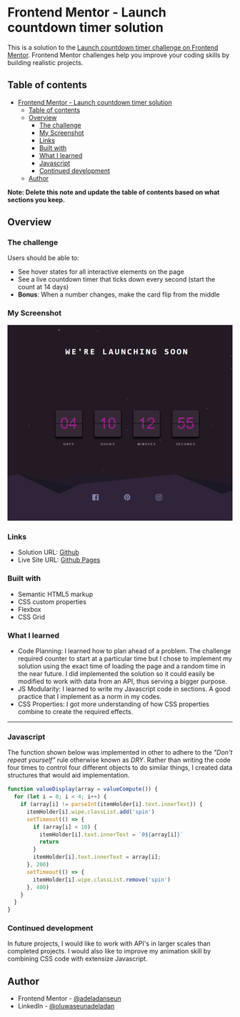 # Frontend Mentor - Launch countdown timer solution

This is a solution to the [Launch countdown timer challenge on Frontend Mentor](https://www.frontendmentor.io/challenges/launch-countdown-timer-N0XkGfyz-). Frontend Mentor challenges help you improve your coding skills by building realistic projects. 

## Table of contents

- [Frontend Mentor - Launch countdown timer solution](#frontend-mentor---launch-countdown-timer-solution)
  - [Table of contents](#table-of-contents)
  - [Overview](#overview)
    - [The challenge](#the-challenge)
    - [My Screenshot](#my-screenshot)
    - [Links](#links)
    - [Built with](#built-with)
    - [What I learned](#what-i-learned)
    - [Javascript](#javascript)
    - [Continued development](#continued-development)
  - [Author](#author)

**Note: Delete this note and update the table of contents based on what sections you keep.**

## Overview

### The challenge

Users should be able to:

- See hover states for all interactive elements on the page
- See a live countdown timer that ticks down every second (start the count at 14 days)
- **Bonus**: When a number changes, make the card flip from the middle

### My Screenshot

![](./images/launchscreenshot.png)


### Links

- Solution URL: [Github](https://github.com/adeladanseun/FM-countdowntimer.github.io)
- Live Site URL: [Github Pages](https://adeladanseun.github.io/FM-countdowntimer.github.io)


### Built with

- Semantic HTML5 markup
- CSS custom properties
- Flexbox
- CSS Grid


### What I learned
- Code Planning: I learned how to plan ahead of a problem. The challenge required counter to start at a particular time but I chose to implement my solution using the exact time of loading the page and a random time in the near future. I did implemented the solution so it could easily be modified to work with data from an API, thus serving a bigger purpose.
- JS Modularity: I learned to write my Javascript code in sections. A good practice that I implement as a norm in my codes.
- CSS Properties: I got more understanding of how CSS properties combine to create the required effects.


---
### Javascript
The function shown below was implemented in other to adhere to the _"Don't repeat yourself"_ rule otherwise known as _DRY_. Rather than writing the code four times to control four different objects to do similar things, I created data structures that would aid implementation.
```js
function valueDisplay(array = valueCompute()) {
  for (let i = 0; i < 4; i++) {
    if (array[i] != parseInt(itemHolder[i].text.innerText)) {
      itemHolder[i].wipe.classList.add('spin')
      setTimeout(() => {
        if (array[i] < 10) {
          itemHolder[i].text.innerText = `0${array[i]}`
          return
        }
        itemHolder[i].text.innerText = array[i];
      }, 200)
      setTimeout(() => {
        itemHolder[i].wipe.classList.remove('spin')
      }, 400)
    }
  }
}
```


### Continued development

In future projects, I would like to work with API's in larger scales than completed projects. I would also like to improve my animation skill by combining CSS code with extensize Javascript.



## Author

- Frontend Mentor - [@adeladanseun](https://www.frontendmentor.io/profile/adeladanseun)
- LinkedIn - [@oluwaseunadeladan](https://www.linkedin.com/in/oluwaseunadeladan/)


